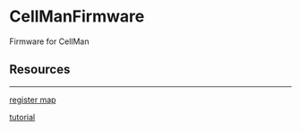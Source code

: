 # CellManFirmware
Firmware for CellMan


## Resources
---

[register map](https://www.st.com/content/ccc/resource/technical/document/reference_manual/9a/1b/85/07/ca/eb/4f/dd/CD00190271.pdf/files/CD00190271.pdf/jcr:content/translations/en.CD00190271.pdf)

[tutorial](https://blog.mark-stevens.co.uk/2015/05/stm8s-i2c-slave-device/)
